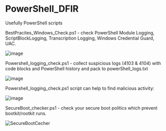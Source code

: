 # PowerShell_DFIR
Usefully PowerShell scripts

BestPracites_Windows_Check.ps1 - check PowerShell Module Logging, ScriptBlockLogging, Transcription Logging, Windows Credential Guard, UAC.

![image](https://user-images.githubusercontent.com/97513066/158873772-fe15ba30-e37d-4028-aafd-0cbf82889ce2.png)

Powershell_logging_check.ps1 - collect suspicious logs (4103 & 4104) with code blocks and PowerShell history and pack to powerShell_logs.txt

![image](https://user-images.githubusercontent.com/97513066/158874988-655cd371-21da-416c-958e-333daa5624c8.png)

Powershell_logging_check.ps1 script can help to find malicious activity:

![image](https://user-images.githubusercontent.com/97513066/158875137-60a7413c-fb80-4b08-85eb-ef93a34f0901.png)

SecureBoot_checker.ps1 - check your secure boot politics which prevent bootkit/rootkit runs.

![SecureBootCecher](https://user-images.githubusercontent.com/97513066/158877701-2e075c29-297e-40ee-899c-d6f0aa0f4a3c.JPG)
